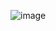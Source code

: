 ![image](https://github.com/Rizwans-github/da/assets/141806496/aae4575b-f2e5-409e-b75d-e21358db5a05)

